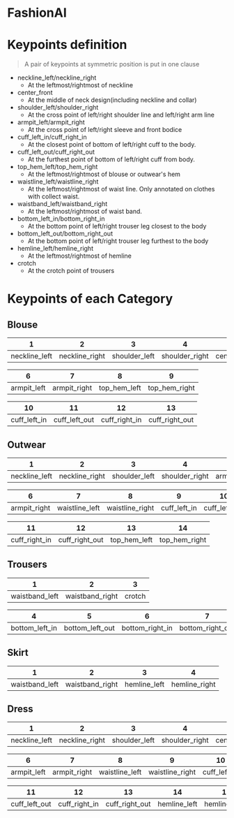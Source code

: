 # FashionAI
# Keypoints definition

> A pair of keypoints at symmetric position is put in one clause

* neckline_left/neckline_right
  * At the leftmost/rightmost of neckline
* center_front
  * At the middle of neck design(including neckline and collar)
* shoulder_left/shoulder_right
  * At the cross point of left/right shoulder line and left/right arm line
* armpit_left/armpit_right
  * At the cross point of left/right sleeve and front bodice
* cuff_left_in/cuff_right_in
  * At the closest point of bottom of left/right cuff to the body.
* cuff_left_out/cuff_right_out
  * At the furthest point of bottom of left/right cuff from body.
* top_hem_left/top_hem_right
  * At the leftmost/rightmost of blouse or outwear's hem
* waistline_left/waistline_right
  * At the leftmost/rightmost of waist line. Only annotated on clothes with collect waist.
* waistband_left/waistband_right
  * At the leftmost/rightmost of waist band.
* bottom_left_in/bottom_right_in
  * At the bottom point of left/right trouser leg closest to the body
* bottom_left_out/bottom_right_out
  * At the bottom point of left/right trouser leg furthest to the body
* hemline_left/hemline_right
  * At the leftmost/rightmost of hemline
* crotch
  * At the crotch point of trousers


# Keypoints of each Category

## Blouse

|1|2|3|4|5|
|---|---|---|---|---|
|neckline_left|neckline_right|shoulder_left|shoulder_right|center_front|

|6|7|8|9|
|---|---|---|---|
|armpit_left|armpit_right|top_hem_left|top_hem_right|

|10|11|12|13|
|---|---|---|---|
|cuff_left_in|cuff_left_out|cuff_right_in|cuff_right_out|


## Outwear
| 1 | 2 | 3 | 4 | 5 |
| --- | --- | --- | --- | --- |
| neckline_left | neckline_right | shoulder_left | shoulder_right | armpit_left |

| 6 | 7 | 8 | 9 | 10 |
| --- | --- | --- | --- | --- |
| armpit_right | waistline_left | waistline_right | cuff_left_in | cuff_left_out|

| 11 | 12 | 13 | 14 | 
| --- | --- | --- | --- | 
| cuff_right_in | cuff_right_out | top_hem_left |top_hem_right  |

## Trousers
| 1 | 2 | 3 |
| --- | --- | --- |
| waistband_left | waistband_right | crotch | 

|4| 5 | 6 | 7 |
|--- | --- | --- |--- |
| bottom_left_in | bottom_left_out | bottom_right_in | bottom_right_out |
## Skirt
| 1 | 2 | 3 | 4 |
| --- | --- | --- | --- |
| waistband_left | waistband_right | hemline_left | hemline_right |

## Dress
| 1 | 2 | 3 | 4 | 5 |
| --- | --- | --- | --- | --- |
| neckline_left | neckline_right | shoulder_left | shoulder_right | center_front |


| 6 | 7 | 8 | 9 | 10  |
| --- | --- | --- | --- | --- | 
| armpit_left | armpit_right |waistline_left | waistline_right | cuff_left_in| 


| 11| 12 | 13 | 14 | 15 |
| --- | --- | --- | --- |--- |
| cuff_left_out | cuff_right_in | cuff_right_out |hemline_left | hemline_right |

